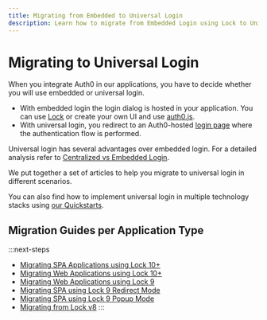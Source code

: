 ```yaml
---
title: Migrating from Embedded to Universal Login
description: Learn how to migrate from Embedded Login using Lock to Universal Login
---
```


# Migrating to Universal Login

When you integrate Auth0 in our applications, you have to decide whether you will use embedded or universal login.

- With embedded login the login dialog is hosted in your application. You can use [Lock](/libraries/lock) or create your own UI and use [auth0.js](/libraries/auth0js).
- With universal login, you redirect to an Auth0-hosted [login page](/hosted-pages/login) where the authentication flow is performed.

Universal login has several advantages over embedded login. For a detailed analysis refer to [Centralized vs Embedded Login](/guides/login/universal-vs-embedded).

We put together a set of articles to help you migrate to universal login in different scenarios. 

You can also find how to implement universal login in multiple technology stacks using [our Quickstarts](/quickstart).

## Migration Guides per Application Type

:::next-steps
- [Migrating SPA Applications using Lock 10+](/guides/login/migrating-lock-v10-spa)
- [Migrating Web Applications using Lock 10+](/guides/login/migrating-lock-v10-webapp)
- [Migrating Web Applications using Lock 9](/guides/login/migrating-lock-v9-webapp)
- [Migrating SPA using Lock 9 Redirect Mode](/guides/login/migrating-lock-v9-spa)
- [Migrating SPA using Lock 9 Popup Mode](/guides/login/migrating-lock-v9-spa-popup)
- [Migrating from Lock v8](/guides/login/migrating-lock-v8)
:::
